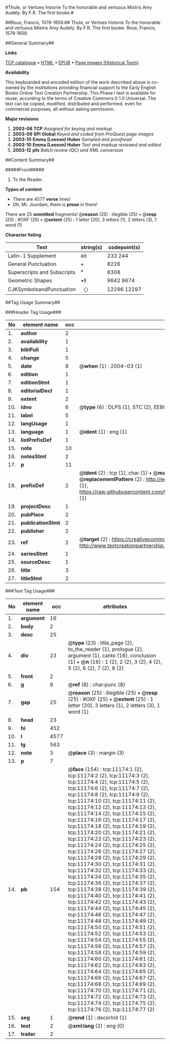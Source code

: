 #Thule, or Vertues historie To the honorable and vertuous Mistris Amy Audely. By F.R. The first booke.#

##Rous, Francis, 1579-1659.##
Thule, or Vertues historie To the honorable and vertuous Mistris Amy Audely. By F.R. The first booke.
Rous, Francis, 1579-1659.

##General Summary##

**Links**

[TCP catalogue](http://www.ota.ox.ac.uk/tcp/)  • 
[HTML](http://tei.it.ox.ac.uk/tcp/Texts-HTML/free/A11/A11081.html)  • 
[EPUB](http://tei.it.ox.ac.uk/tcp/Texts-EPUB/free/A11/A11081.epub) • 
[Page images (Historical Texts)](https://data.historicaltexts.jisc.ac.uk/view?pubId=eebo-99846221e&pageId=eebo-99846221e-11174-1)

**Availability**

This keyboarded and encoded edition of the
	       work described above is co-owned by the institutions
	       providing financial support to the Early English Books
	       Online Text Creation Partnership. This Phase I text is
	       available for reuse, according to the terms of Creative
	       Commons 0 1.0 Universal. The text can be copied,
	       modified, distributed and performed, even for
	       commercial purposes, all without asking permission.

**Major revisions**

1. __2003-08__ __TCP__ *Assigned for keying and markup*
1. __2003-09__ __SPi Global__ *Keyed and coded from ProQuest page images*
1. __2003-10__ __Emma (Leeson) Huber__ *Sampled and proofread*
1. __2003-10__ __Emma (Leeson) Huber__ *Text and markup reviewed and edited*
1. __2003-12__ __pfs__ *Batch review (QC) and XML conversion*

##Content Summary##

#####Front#####

1. To the Reader.

**Types of content**

  * There are 4577 **verse** lines!
  * Oh, Mr. Jourdain, there is **prose** in there!

There are 25 **ommitted** fragments! 
 @__reason__ (25) : illegible (25)  •  @__resp__ (25) : #OXF (25)  •  @__extent__ (25) : 1 letter (20), 3 letters (1), 2 letters (3), 1 word (1)

**Character listing**


|Text|string(s)|codepoint(s)|
|---|---|---|
|Latin-1 Supplement|éô|233 244|
|General Punctuation|•|8226|
|Superscripts             and Subscripts|⁴|8308|
|Geometric Shapes|▪◊|9642 9674|
|CJKSymbolsandPunctuation|〈〉|12296 12297|

##Tag Usage Summary##

###Header Tag Usage###

|No|element name|occ|attributes|
|---|---|---|---|
|1.|__author__|2||
|2.|__availability__|1||
|3.|__biblFull__|1||
|4.|__change__|5||
|5.|__date__|8| @__when__ (1) : 2004-03 (1)|
|6.|__edition__|1||
|7.|__editionStmt__|1||
|8.|__editorialDecl__|1||
|9.|__extent__|2||
|10.|__idno__|6| @__type__ (6) : DLPS (1), STC (2), EEBO-CITATION (1), PROQUEST (1), VID (1)|
|11.|__label__|5||
|12.|__langUsage__|1||
|13.|__language__|1| @__ident__ (1) : eng (1)|
|14.|__listPrefixDef__|1||
|15.|__note__|10||
|16.|__notesStmt__|2||
|17.|__p__|11||
|18.|__prefixDef__|2| @__ident__ (2) : tcp (1), char (1)  •  @__matchPattern__ (2) : ([0-9\-]+):([0-9IVX]+) (1), (.+) (1)  •  @__replacementPattern__ (2) : http://eebo.chadwyck.com/downloadtiff?vid=$1&page=$2 (1), https://raw.githubusercontent.com/textcreationpartnership/Texts/master/tcpchars.xml#$1 (1)|
|19.|__projectDesc__|1||
|20.|__pubPlace__|2||
|21.|__publicationStmt__|2||
|22.|__publisher__|2||
|23.|__ref__|2| @__target__ (2) : https://creativecommons.org/publicdomain/zero/1.0/ (1), http://www.textcreationpartnership.org/docs/. (1)|
|24.|__seriesStmt__|1||
|25.|__sourceDesc__|1||
|26.|__title__|3||
|27.|__titleStmt__|2||


###Text Tag Usage###

|No|element name|occ|attributes|
|---|---|---|---|
|1.|__argument__|16||
|2.|__body__|2||
|3.|__desc__|25||
|4.|__div__|23| @__type__ (23) : title_page (2), to_the_reader (1), prologue (2), argument (1), canto (16), conclusion (1)  •  @__n__ (16) : 1 (2), 2 (2), 3 (2), 4 (2), 5 (2), 6 (2), 7 (2), 8 (2)|
|5.|__front__|2||
|6.|__g__|8| @__ref__ (8) : char:punc (8)|
|7.|__gap__|25| @__reason__ (25) : illegible (25)  •  @__resp__ (25) : #OXF (25)  •  @__extent__ (25) : 1 letter (20), 3 letters (1), 2 letters (3), 1 word (1)|
|8.|__head__|23||
|9.|__hi__|452||
|10.|__l__|4577||
|11.|__lg__|563||
|12.|__note__|3| @__place__ (3) : margin (3)|
|13.|__p__|7||
|14.|__pb__|154| @__facs__ (154) : tcp:11174:1 (2), tcp:11174:2 (2), tcp:11174:3 (2), tcp:11174:4 (2), tcp:11174:5 (2), tcp:11174:6 (2), tcp:11174:7 (2), tcp:11174:8 (2), tcp:11174:9 (2), tcp:11174:10 (2), tcp:11174:11 (2), tcp:11174:12 (2), tcp:11174:13 (2), tcp:11174:14 (2), tcp:11174:15 (2), tcp:11174:16 (2), tcp:11174:17 (2), tcp:11174:18 (2), tcp:11174:19 (2), tcp:11174:20 (2), tcp:11174:21 (2), tcp:11174:22 (2), tcp:11174:23 (2), tcp:11174:24 (2), tcp:11174:25 (2), tcp:11174:26 (2), tcp:11174:27 (2), tcp:11174:28 (2), tcp:11174:29 (2), tcp:11174:30 (2), tcp:11174:31 (2), tcp:11174:32 (2), tcp:11174:33 (2), tcp:11174:34 (2), tcp:11174:35 (2), tcp:11174:36 (2), tcp:11174:37 (2), tcp:11174:38 (2), tcp:11174:39 (2), tcp:11174:40 (2), tcp:11174:41 (2), tcp:11174:42 (2), tcp:11174:43 (2), tcp:11174:44 (2), tcp:11174:45 (2), tcp:11174:46 (2), tcp:11174:47 (2), tcp:11174:48 (2), tcp:11174:49 (2), tcp:11174:50 (2), tcp:11174:51 (2), tcp:11174:52 (2), tcp:11174:53 (2), tcp:11174:54 (2), tcp:11174:55 (2), tcp:11174:56 (2), tcp:11174:57 (2), tcp:11174:58 (2), tcp:11174:59 (2), tcp:11174:60 (2), tcp:11174:61 (2), tcp:11174:62 (2), tcp:11174:63 (2), tcp:11174:64 (2), tcp:11174:65 (2), tcp:11174:66 (2), tcp:11174:67 (2), tcp:11174:68 (2), tcp:11174:69 (2), tcp:11174:70 (2), tcp:11174:71 (2), tcp:11174:72 (2), tcp:11174:73 (2), tcp:11174:74 (2), tcp:11174:75 (2), tcp:11174:76 (2), tcp:11174:77 (2)|
|15.|__seg__|1| @__rend__ (1) : decorInit (1)|
|16.|__text__|2| @__xml:lang__ (2) : eng (0)|
|17.|__trailer__|2||

